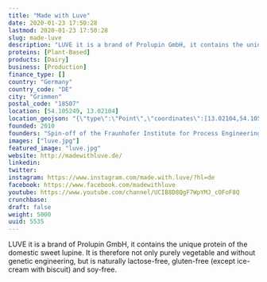 ```yaml
---
title: "Made with Luve"
date: 2020-01-23 17:50:28
lastmod: 2020-01-23 17:50:28
slug: made-luve
description: "LUVE it is a brand of Prolupin GmbH, it contains the unique protein of the domestic sweet lupine. It is therefore not only purely vegetable and without genetic engineering, but is naturally lactose-free, gluten-free (except ice-cream with biscuit) and soy-free."
proteins: [Plant-Based]
products: [Dairy]
business: [Production]
finance_type: []
country: "Germany"
country_code: "DE"
city: "Grimmen"
postal_code: "18507"
location: [54.105249, 13.02104]
location_geojson: "{\"type\":\"Point\",\"coordinates\":[13.02104,54.105249]}"
founded: 2010
founders: "Spin-off of the Fraunhofer Institute for Process Engineering and Packaging"
images: ["luve.jpg"]
featured_image: "luve.jpg"
website: http://madewithluve.de/
linkedin: 
twitter: 
instagram: https://www.instagram.com/made.with.luve/?hl=de
facebook: https://www.facebook.com/madewithluve
youtube: https://www.youtube.com/channel/UCIB8D8QgF7WpYMJ_cOFoF8Q
crunchbase: 
draft: false
weight: 5000
uuid: 5535
---
```

LUVE it is a brand of Prolupin GmbH, it contains the unique protein of the domestic sweet lupine. It is therefore not only purely vegetable and without genetic engineering, but is naturally lactose-free, gluten-free (except ice-cream with biscuit) and soy-free.
